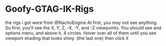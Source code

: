 # Goofy-GTAG-IK-Rigs
the rigs i got were from @NachoEngine
At first, you may not see anything.
So first, you'll see the X, Y, Z, -X, -Y, and -Z viewpoints.
You should see and options menu, and above it, 4 circles.
Hover over all of them until you see viewport shading that looks shiny. (the last one)
then click it
